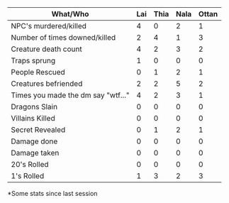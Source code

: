 What/Who                           | Lai | Thia | Nala | Ottan
---------------------------------- | --- | ---- | ---- | -----
NPC's murdered/killed              | 4   | 0    | 2    | 1
Number of times downed/killed      | 2   | 4    | 1    | 3
Creature death count               | 4   | 2    | 3    | 2
Traps sprung                       | 1   | 0    | 0    | 0
People Rescued                     | 0   | 1    | 2    | 1
Creatures befriended               | 2   | 2    | 5    | 2
Times you made the dm say "wtf..." | 4   | 2    | 3    | 1
Dragons Slain                      | 0   | 0    | 0    | 0
Villains Killed                    | 0   | 0    | 0    | 0
Secret Revealed                    | 0   | 1    | 2    | 1
Damage done                        | 0   | 0    | 0    | 0
Damage taken                       | 0   | 0    | 0    | 0
20's Rolled                        | 0   | 0    | 0    | 0
1's Rolled                         | 1   | 3    | 2    | 3

*Some stats since last session
